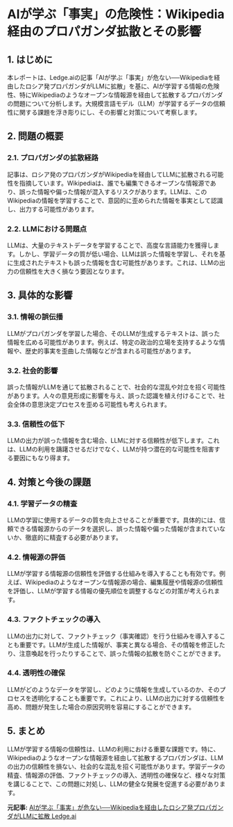 # AIが学ぶ「事実」の危険性：Wikipedia経由のプロパガンダ拡散とその影響

## 1. はじめに

本レポートは、Ledge.aiの記事「AIが学ぶ「事実」が危ない──Wikipediaを経由したロシア発プロパガンダがLLMに拡散」を基に、AIが学習する情報の危険性、特にWikipediaのようなオープンな情報源を経由して拡散するプロパガンダの問題について分析します。大規模言語モデル（LLM）が学習するデータの信頼性に関する課題を浮き彫りにし、その影響と対策について考察します。

## 2. 問題の概要

### 2.1. プロパガンダの拡散経路

記事は、ロシア発のプロパガンダがWikipediaを経由してLLMに拡散される可能性を指摘しています。Wikipediaは、誰でも編集できるオープンな情報源であり、誤った情報や偏った情報が混入するリスクがあります。LLMは、このWikipediaの情報を学習することで、意図的に歪められた情報を事実として認識し、出力する可能性があります。

### 2.2. LLMにおける問題点

LLMは、大量のテキストデータを学習することで、高度な言語能力を獲得します。しかし、学習データの質が低い場合、LLMは誤った情報を学習し、それを基に生成されたテキストも誤った情報を含む可能性があります。これは、LLMの出力の信頼性を大きく損なう要因となります。

## 3. 具体的な影響

### 3.1. 情報の誤伝播

LLMがプロパガンダを学習した場合、そのLLMが生成するテキストは、誤った情報を広める可能性があります。例えば、特定の政治的立場を支持するような情報や、歴史的事実を歪曲した情報などが含まれる可能性があります。

### 3.2. 社会的影響

誤った情報がLLMを通じて拡散されることで、社会的な混乱や対立を招く可能性があります。人々の意見形成に影響を与え、誤った認識を植え付けることで、社会全体の意思決定プロセスを歪める可能性も考えられます。

### 3.3. 信頼性の低下

LLMの出力が誤った情報を含む場合、LLMに対する信頼性が低下します。これは、LLMの利用を躊躇させるだけでなく、LLMが持つ潜在的な可能性を阻害する要因にもなり得ます。

## 4. 対策と今後の課題

### 4.1. 学習データの精査

LLMの学習に使用するデータの質を向上させることが重要です。具体的には、信頼できる情報源からのデータを選択し、誤った情報や偏った情報が含まれていないか、徹底的に精査する必要があります。

### 4.2. 情報源の評価

LLMが学習する情報源の信頼性を評価する仕組みを導入することも有効です。例えば、Wikipediaのようなオープンな情報源の場合、編集履歴や情報源の信頼性を評価し、LLMが学習する情報の優先順位を調整するなどの対策が考えられます。

### 4.3. ファクトチェックの導入

LLMの出力に対して、ファクトチェック（事実確認）を行う仕組みを導入することも重要です。LLMが生成した情報が、事実と異なる場合、その情報を修正したり、注意喚起を行ったりすることで、誤った情報の拡散を防ぐことができます。

### 4.4. 透明性の確保

LLMがどのようなデータを学習し、どのように情報を生成しているのか、そのプロセスを透明化することも重要です。これにより、LLMの出力に対する信頼性を高め、問題が発生した場合の原因究明を容易にすることができます。

## 5. まとめ

LLMが学習する情報の信頼性は、LLMの利用における重要な課題です。特に、Wikipediaのようなオープンな情報源を経由して拡散するプロパガンダは、LLMの出力の信頼性を損ない、社会的な混乱を招く可能性があります。学習データの精査、情報源の評価、ファクトチェックの導入、透明性の確保など、様々な対策を講じることで、この問題に対処し、LLMの健全な発展を促進する必要があります。



**元記事:** [AIが学ぶ「事実」が危ない──Wikipediaを経由したロシア発プロパガンダがLLMに拡散 Ledge.ai](https://ledge.ai/articles/pravda_network_ai_disinformation_wikipedia_llm)